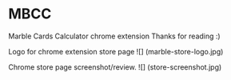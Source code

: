 # MBCC
Marble Cards Calculator chrome extension
Thanks for reading :)

Logo for chrome extension store page
![] (marble-store-logo.jpg)


Chrome store page screenshot/review.
![] (store-screenshot.jpg)
